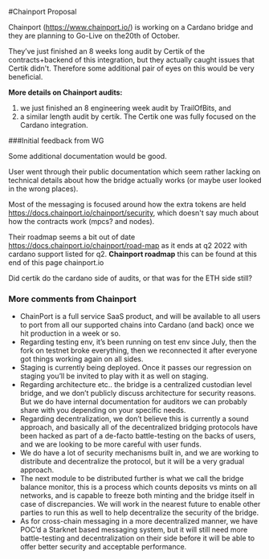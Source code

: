 #Chainport Proposal

Chainport (https://www.chainport.io/) is working on a Cardano bridge and they are planning to Go-Live on the20th of October.

They’ve just finished an 8 weeks long audit by Certik of the contracts+backend of this integration, but they actually caught issues that Certik didn't. Therefore some additional pair of eyes on this would be very beneficial.

**More details on Chainport audits:**

1. we just finished an 8 engineering week audit by TrailOfBits, and
2. a similar length audit by certik. The Certik one was fully focused on the Cardano integration.

###Initial feedback from WG

Some additional documentation would be good.

User went through their public documentation which seem rather lacking on technical details about how the bridge actually works (or maybe user looked in the wrong places).

Most of the messaging is focused around how the extra tokens are held https://docs.chainport.io/chainport/security, which doesn't say much about how the contracts work (mpcs? and nodes).

Their roadmap seems a bit out of date https://docs.chainport.io/chainport/road-map as it ends at q2 2022 with cardano support listed for q2.
**Chainport roadmap** this can be found at this end of this page chainport.io

Did certik do the cardano side of audits, or that was for the ETH side still?

### More comments from Chainport

* ChainPort is a full service SaaS product, and will be available to all users to port from all our supported chains into Cardano (and back) once we hit production in a week or so.
* Regarding testing env, it’s been running on test env since July, then the fork on testnet broke everything, then we reconnected it after everyone got things working again on all sides.
* Staging is currently being deployed. Once it passes our regression on staging you’ll be invited to play with it as well on staging.
* Regarding architecture etc.. the bridge is a centralized custodian level bridge, and we don’t publicly discuss architecture for security reasons. But we do have internal documentation for auditors we can probably share with you depending on your specific needs.
* Regarding decentralization, we don’t believe this is currently a sound approach, and basically all of the decentralized bridging protocols have been hacked as part of a de-facto battle-testing on the backs of users, and we are looking to be more careful with user funds.
* We do have a lot of security mechanisms built in, and we are working to distribute and decentralize the protocol, but it will be a very gradual approach.
* The next module to be distributed further is what we call the bridge balance monitor, this is a process which counts deposits vs mints on all networks, and is capable to freeze both minting and the bridge itself in case of discrepancies. We will work in the nearest future to enable other parties to run this as well to help decentralize the security of the bridge.
* As for cross-chain messaging in a more decentralized manner, we have POC’d a Starknet based messaging system, but it will still need more battle-testing and decentralization on their side before it will be able to offer better security and acceptable performance.
